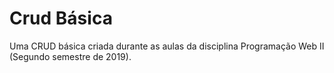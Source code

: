 # Crud Básica
 Uma CRUD básica criada durante as aulas da disciplina Programação Web II (Segundo semestre de 2019).